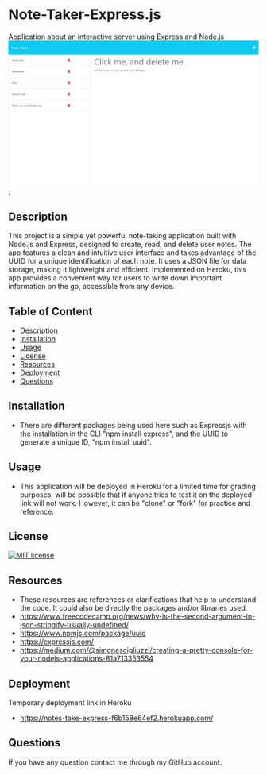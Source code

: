 # Note-Taker-Express.js
Application about an interactive server using Express and Node.js
!["Note Taker Screenshot Notes"](./images/Note%20Taker%20Express%20Screenshot.png);

 ## Description
This project is a simple yet powerful note-taking application built with Node.js and Express, designed to create, read, and delete user notes. The app features a clean and intuitive user interface and takes advantage of the UUID for a unique identification of each note. It uses a JSON file for data storage, making it lightweight and efficient. Implemented on Heroku, this app provides a convenient way for users to write down important information on the go, accessible from any device.

## Table of Content
  * [Description](#description)
  * [Installation](#installation)
  * [Usage](#usage)
  * [License](#license)
  * [Resources](#Resources)
  * [Deployment](#deployment)
  * [Questions](#questions)
  
  ## Installation
  * There are different packages being used here such as Expressjs with the installation in the CLI "npm install express", and the UUID to generate a unique ID, "npm install uuid".

  ## Usage
  * This application will be deployed in Heroku for a limited time for grading purposes, will be possible that if anyone tries to test it on the deployed link will not work. However, it can be "clone" or "fork" for practice and reference.

  ## License
   [![MIT license](https://img.shields.io/badge/License-MIT-blue.svg)](https://opensource.org/license/mit/)

   ## Resources
   * These resources are references or clarifications that help to understand the code. It could also be directly the packages and/or libraries used.
   * https://www.freecodecamp.org/news/why-is-the-second-argument-in-json-stringify-usually-undefined/
   * https://www.npmjs.com/package/uuid
   * https://expressjs.com/
   * https://medium.com/@simonescigliuzzi/creating-a-pretty-console-for-your-nodejs-applications-81a713353554

   ## Deployment
   Temporary deployment link in Heroku
   * https://notes-take-express-f6b158e64ef2.herokuapp.com/

   ## Questions
   If you have any question contact me through my GitHub account.
   